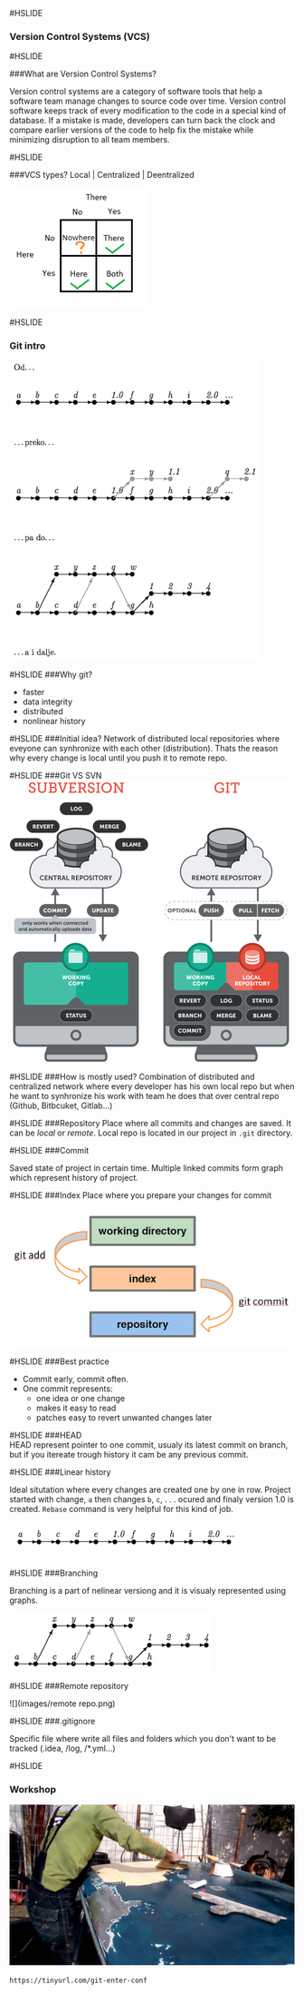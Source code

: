 #HSLIDE
### Version Control Systems (VCS)

#HSLIDE

###What are Version Control Systems?

Version control systems are a category of software tools that help a software team manage changes to source code over time. Version control software keeps track of every modification to the code in a special kind of database. If a mistake is made, developers can turn back the clock and compare earlier versions of the code to help fix the mistake while minimizing disruption to all team members.

#HSLIDE

###VCS types?
 Local | Centralized | Deentralized

![](images/vcs.png)

#HSLIDE
### Git intro
![](images/uvod.png)

#HSLIDE
###Why git?
- faster
- data integrity
- distributed 
- nonlinear history

#HSLIDE
###Initial idea?
Network of distributed local repositories where eveyone can synhronize with each other (distribution). Thats the reason why every change is local until you push it to remote repo.

#HSLIDE
###Git VS SVN
![](images/gvs.png)

#HSLIDE
###How is mostly used?
Combination of distributed and centralized network where every developer has his own local repo but when he want to synhronize his work with team he does that over central repo (Github, Bitbcuket, Gitlab...)

#HSLIDE
###Repository
Place where all commits and changes are saved. It can be _local_ or _remote_. Local repo is located in our project in `.git` directory. 

#HSLIDE
###Commit

Saved state of project in certain time. Multiple linked commits form graph which represent history of project.

#HSLIDE
###Index
Place where you prepare your changes for commit
![](images/index.png)

#HSLIDE
###Best practice

- Commit early, commit often. 
- One commit represents: 
	- one idea or one change 
	- makes it easy to read 
	- patches easy to revert unwanted changes later

#HSLIDE
###HEAD  
HEAD represent pointer to one commit, usualy its latest commit on branch, but if you itereate trough history it cam be any previous commit.

#HSLIDE
###Linear history

Ideal situtation where every changes are created one by one in row. Project started with change, `a` then changes `b`, `c`, . . . ocured and finaly version 1.0 is created. `Rebase` command is very helpful for this kind of job.

![](images/linearno.png)

#HSLIDE
###Branching

Branching is a part of nelinear versiong and it is visualy represented using graphs.

![](images/grananje.png)

#HSLIDE
###Remote repository

![](images/remote repo.png)

#HSLIDE
###.gitignore

Specific file where write all files and folders which you don't want to be tracked (.idea, /log, /*.yml...)

#HSLIDE
### Workshop
![](images/git.jpg)

`https://tinyurl.com/git-enter-conf`
